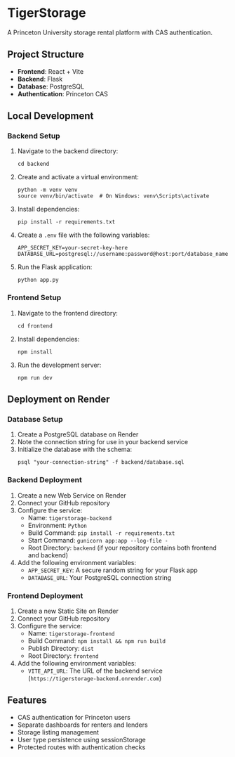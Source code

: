 # TigerStorage

A Princeton University storage rental platform with CAS authentication.

## Project Structure

- **Frontend**: React + Vite
- **Backend**: Flask
- **Database**: PostgreSQL
- **Authentication**: Princeton CAS

## Local Development

### Backend Setup

1. Navigate to the backend directory:
   ```
   cd backend
   ```

2. Create and activate a virtual environment:
   ```
   python -m venv venv
   source venv/bin/activate  # On Windows: venv\Scripts\activate
   ```

3. Install dependencies:
   ```
   pip install -r requirements.txt
   ```

4. Create a `.env` file with the following variables:
   ```
   APP_SECRET_KEY=your-secret-key-here
   DATABASE_URL=postgresql://username:password@host:port/database_name
   ```

5. Run the Flask application:
   ```
   python app.py
   ```

### Frontend Setup

1. Navigate to the frontend directory:
   ```
   cd frontend
   ```

2. Install dependencies:
   ```
   npm install
   ```

3. Run the development server:
   ```
   npm run dev
   ```

## Deployment on Render

### Database Setup

1. Create a PostgreSQL database on Render
2. Note the connection string for use in your backend service
3. Initialize the database with the schema:
   ```
   psql "your-connection-string" -f backend/database.sql
   ```

### Backend Deployment

1. Create a new Web Service on Render
2. Connect your GitHub repository
3. Configure the service:
   - Name: `tigerstorage-backend`
   - Environment: `Python`
   - Build Command: `pip install -r requirements.txt`
   - Start Command: `gunicorn app:app --log-file -`
   - Root Directory: `backend` (if your repository contains both frontend and backend)
4. Add the following environment variables:
   - `APP_SECRET_KEY`: A secure random string for your Flask app
   - `DATABASE_URL`: Your PostgreSQL connection string

### Frontend Deployment

1. Create a new Static Site on Render
2. Connect your GitHub repository
3. Configure the service:
   - Name: `tigerstorage-frontend`
   - Build Command: `npm install && npm run build`
   - Publish Directory: `dist`
   - Root Directory: `frontend`
4. Add the following environment variables:
   - `VITE_API_URL`: The URL of the backend service (`https://tigerstorage-backend.onrender.com`)

## Features

- CAS authentication for Princeton users
- Separate dashboards for renters and lenders
- Storage listing management
- User type persistence using sessionStorage
- Protected routes with authentication checks
